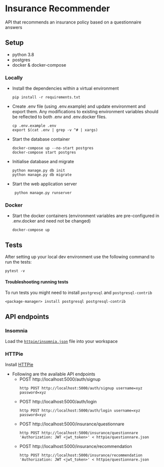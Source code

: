 # Insurance Recommender

API that recommends an insurance policy based on a questionnaire answers

## Setup

- python 3.8
- postgres
- docker & docker-compose

### Locally

- Install the dependencies within a virtual environment
    ```
    pip install -r requirements.txt
    ```

- Create .env file (using .env.example) and update environment and export them. Any modifications to existing environment variables should be reflected to both .env and .env.docker files.
    ```
    cp .env.example .env
    export $(cat .env | grep -v ^# | xargs)
    ```

- Start the database container
    ```
    docker-compose up --no-start postgres
    docker-compose start postgres
    ```

- Initialise database and migrate
    ```
    python manage.py db init
    python manage.py db migrate
    ```

- Start the web application server
    ```
     python manage.py runserver
    ```

### Docker

- Start the docker containers (environment variables are pre-configured in .env.docker and need not be changed)

    ```
    docker-compose up
    ```

## Tests

After setting up your local dev environment use the following command to run the tests:

```
pytest -v
```

#### Troubleshooting running tests

To run tests you might need to install `postgresql` and `postgresql-contrib`

```
<package-manager> install postgresql postgresql-contrib
```

## API endpoints

### Insomnia

Load the [`httpie/insomnia.json`](httpie/insomnia.json) file into your workspace

### HTTPie

Install [HTTPie](https://httpie.org/docs#installation)

- Following are the available API endpoints
    - POST http://localhost:5000/auth/signup
        ```
        http POST http://localhost:5000/auth/signup username=xyz password=xyz
        ```
    - POST http://localhost:5000/auth/login
        ```
        http POST http://localhost:5000/auth/login username=xyz password=xyz
        ```
    - POST http://localhost:5000/insurance/questionnare
        ```
        http POST http://localhost:5000/insurance/questionnare 'Authorization: JWT <jwt_token>' < httpie/questionnare.json
        ```
    - POST http://localhost:5000/insurance/recommendation
        ```
        http POST http://localhost:5000/insurance/recommendation 'Authorization: JWT <jwt_token>' < httpie/questionnare.json
        ```

